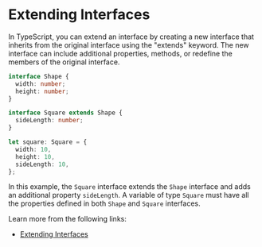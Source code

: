 # Extending Interfaces

In TypeScript, you can extend an interface by creating a new interface that inherits from the original interface using the "extends" keyword. The new interface can include additional properties, methods, or redefine the members of the original interface.

```typescript
interface Shape {
  width: number;
  height: number;
}

interface Square extends Shape {
  sideLength: number;
}

let square: Square = {
  width: 10,
  height: 10,
  sideLength: 10,
};
```

In this example, the `Square` interface extends the `Shape` interface and adds an additional property `sideLength`. A variable of type `Square` must have all the properties defined in both `Shape` and `Square` interfaces.

Learn more from the following links:

- [Extending Interfaces](https://www.typescriptlang.org/docs/handbook/2/objects.html)
